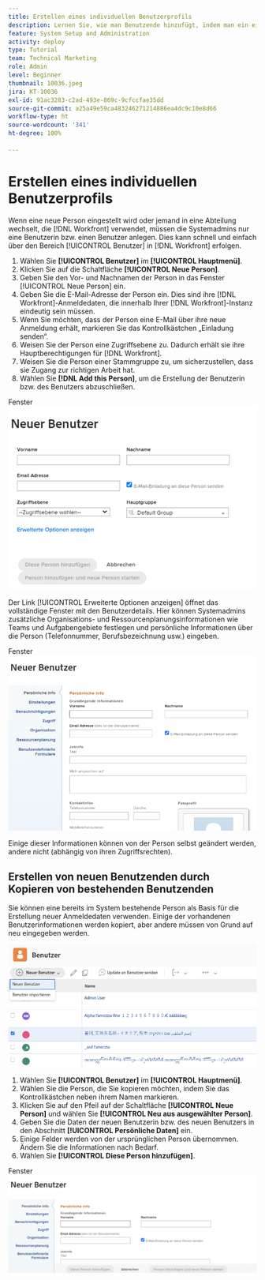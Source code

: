 ```yaml
---
title: Erstellen eines individuellen Benutzerprofils
description: Lernen Sie, wie man Benutzende hinzufügt, indem man ein einzelnes Benutzerprofil von Grund auf erstellt oder bestehende Benutzende kopiert.
feature: System Setup and Administration
activity: deploy
type: Tutorial
team: Technical Marketing
role: Admin
level: Beginner
thumbnail: 10036.jpeg
jira: KT-10036
exl-id: 91ac3283-c2ad-493e-869c-9cfccfae35dd
source-git-commit: a25a49e59ca483246271214886ea4dc9c10e8d66
workflow-type: ht
source-wordcount: '341'
ht-degree: 100%

---
```


# Erstellen eines individuellen Benutzerprofils

Wenn eine neue Person eingestellt wird oder jemand in eine Abteilung wechselt, die [!DNL Workfront] verwendet, müssen die Systemadmins nur eine Benutzerin bzw. einen Benutzer anlegen. Dies kann schnell und einfach über den Bereich [!UICONTROL Benutzer] in [!DNL Workfront] erfolgen.

1. Wählen Sie **[!UICONTROL Benutzer]** im **[!UICONTROL Hauptmenü]**.
1. Klicken Sie auf die Schaltfläche **[!UICONTROL Neue Person]**.
1. Geben Sie den Vor- und Nachnamen der Person in das Fenster [!UICONTROL Neue Person] ein.
1. Geben Sie die E-Mail-Adresse der Person ein. Dies sind ihre [!DNL Workfront]-Anmeldedaten, die innerhalb Ihrer [!DNL Workfront]-Instanz eindeutig sein müssen.
1. Wenn Sie möchten, dass der Person eine E-Mail über ihre neue Anmeldung erhält, markieren Sie das Kontrollkästchen „Einladung senden“.
1. Weisen Sie der Person eine Zugriffsebene zu. Dadurch erhält sie ihre Hauptberechtigungen für [!DNL Workfront].
1. Weisen Sie die Person einer Stammgruppe zu, um sicherzustellen, dass sie Zugang zur richtigen Arbeit hat.
1. Wählen Sie **[!DNL Add this Person]**, um die Erstellung der Benutzerin bzw. des Benutzers abzuschließen.

Fenster ![[!UICONTROL Neue Person]](assets/admin-fund-adding-users-1.png)

Der Link [!UICONTROL Erweiterte Optionen anzeigen] öffnet das vollständige Fenster mit den Benutzerdetails. Hier können Systemadmins zusätzliche Organisations- und Ressourcenplanungsinformationen wie Teams und Aufgabengebiete festlegen und persönliche Informationen über die Person (Telefonnummer, Berufsbezeichnung usw.) eingeben.

Fenster ![[!UICONTROL Neue Person] nach Klick auf [!UICONTROL Erweiterte Optionen anzeigen]](assets/admin-fund-adding-users-2.png)

Einige dieser Informationen können von der Person selbst geändert werden, andere nicht (abhängig von ihren Zugriffsrechten).

## Erstellen von neuen Benutzenden durch Kopieren von bestehenden Benutzenden

Sie können eine bereits im System bestehende Person als Basis für die Erstellung neuer Anmeldedaten verwenden. Einige der vorhandenen Benutzerinformationen werden kopiert, aber andere müssen von Grund auf neu eingegeben werden.

![Dropdown-Menü „Neue Person“](assets/admin-fund-adding-users-3.png)

1. Wählen Sie **[!UICONTROL Benutzer]** im **[!UICONTROL Hauptmenü]**.
1. Wählen Sie die Person, die Sie kopieren möchten, indem Sie das Kontrollkästchen neben ihrem Namen markieren.
1. Klicken Sie auf den Pfeil auf der Schaltfläche **[!UICONTROL Neue Person]** und wählen Sie **[!UICONTROL Neu aus ausgewählter Person]**.
1. Geben Sie die Daten der neuen Benutzerin bzw. des neuen Benutzers in den Abschnitt **[!UICONTROL Persönliche Daten]** ein.
1. Einige Felder werden von der ursprünglichen Person übernommen. Ändern Sie die Informationen nach Bedarf.
1. Wählen Sie **[!UICONTROL Diese Person hinzufügen]**.

Fenster ![[!UICONTROL Neue Person]](assets/admin-fund-adding-users-4.png)

<!--
Learn more URLs
Add users
-->
